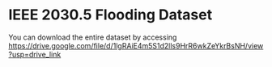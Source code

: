 # IEEE 2030.5 Flooding Dataset

You can download the entire dataset by accessing https://drive.google.com/file/d/1lgRAiE4m5S1d2lls9HrR6wkZeYkrBsNH/view?usp=drive_link
